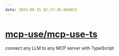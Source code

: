 ```yaml
---
date: 2025-08-15 02:27:30.664653
---
```


# [mcp-use/mcp-use-ts](https://github.com/mcp-use/mcp-use-ts)

connect any LLM to any MCP server with TypeScript